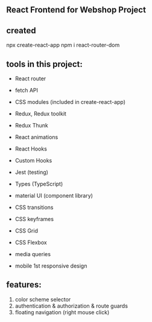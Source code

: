 React Frontend for Webshop Project
----------------------------------

created
------- 
npx create-react-app
npm i react-router-dom

tools in this project:
----------------------
* React router
* fetch API
* CSS modules (included in create-react-app)
* Redux, Redux toolkit
* Redux Thunk

* React animations
* React Hooks
* Custom Hooks    

* Jest (testing)
* Types (TypeScript)
* material UI (component library)

* CSS transitions
* CSS keyframes

* CSS Grid
* CSS Flexbox
* media queries
* mobile 1st responsive design


features:
---------
1. color scheme selector
2. authentication & authorization & route guards
3. floating navigation (right mouse click)
